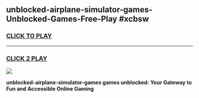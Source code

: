 
## unblocked-airplane-simulator-games-Unblocked-Games-Free-Play #xcbsw
<h3>
<a href="https://us.freeplayer.one?title=unblocked-airplane-simulator-games&ref=9M">CLICK TO PLAY</a></h3>
<hr>

<h3>
<a href="https://us.freeplayer.one?title=unblocked-airplane-simulator-games&ref=9M">CLICK 2 PLAY</a>
  
</h3>

<a href="https://us.freeplayer.one?title=unblocked-airplane-simulator-games&ref=9M"><img src="https://clearcache.store/games.png"></a>


**unblocked-airplane-simulator-games games unblocked: Your Gateway to Fun and Accessible Online Gaming**
